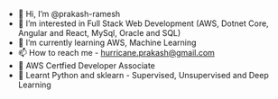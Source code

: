 - 👋 Hi, I’m @prakash-ramesh
- 👀 I’m interested in Full Stack Web Development (AWS, Dotnet Core, Angular and React, MySql, Oracle and SQL)
- 🌱 I’m currently learning AWS, Machine Learning
- 📫 How to reach me - hurricane.prakash@gmail.com
- 🌱 AWS Certfied Developer Associate
- 🌱 Learnt Python and sklearn - Supervised, Unsupervised and Deep Learning

<!---
prakash-ramesh/prakash-ramesh is a ✨ special ✨ repository because its `README.md` (this file) appears on your GitHub profile.
You can click the Preview link to take a look at your changes.
--->
